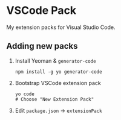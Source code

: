 # VSCode Pack

My extension packs for Visual Studio Code.

## Adding new packs

1. Install Yeoman & `generator-code`

    ```shell
    npm install -g yo generator-code
    ```

1. Bootstrap VSCode extension pack

    ```shell
    yo code
    # Choose "New Extension Pack"
    ```

1. Edit `package.json` -> `extensionPack`
